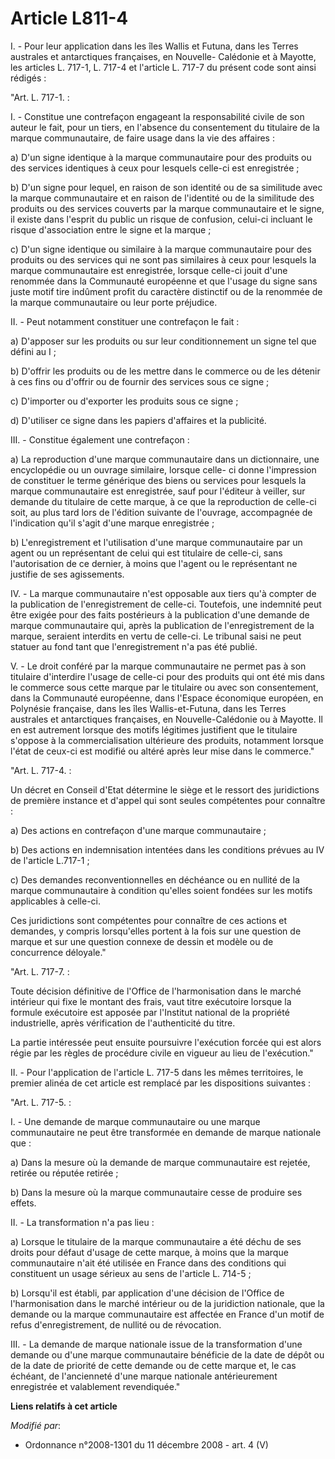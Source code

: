 # Article L811-4

I. - Pour leur application dans les îles Wallis et Futuna, dans les Terres australes et antarctiques françaises, en Nouvelle-
Calédonie et à Mayotte, les articles L. 717-1, L. 717-4 et l'article L. 717-7 du présent code sont ainsi rédigés :

"Art. L. 717-1. :

I. - Constitue une contrefaçon engageant la responsabilité civile de son auteur le fait, pour un tiers, en l'absence du
consentement du titulaire de la marque communautaire, de faire usage dans la vie des affaires :

a) D'un signe identique à la marque communautaire pour des produits ou des services identiques à ceux pour lesquels celle-ci
est enregistrée ;

b) D'un signe pour lequel, en raison de son identité ou de sa similitude avec la marque communautaire et en raison de
l'identité ou de la similitude des produits ou des services couverts par la marque communautaire et le signe, il existe dans
l'esprit du public un risque de confusion, celui-ci incluant le risque d'association entre le signe et la marque ;

c) D'un signe identique ou similaire à la marque communautaire pour des produits ou des services qui ne sont pas similaires à
ceux pour lesquels la marque communautaire est enregistrée, lorsque celle-ci jouit d'une renommée dans la Communauté
européenne et que l'usage du signe sans juste motif tire indûment profit du caractère distinctif ou de la renommée de la
marque communautaire ou leur porte préjudice.

II. - Peut notamment constituer une contrefaçon le fait :

a) D'apposer sur les produits ou sur leur conditionnement un signe tel que défini au I ;

b) D'offrir les produits ou de les mettre dans le commerce ou de les détenir à ces fins ou d'offrir ou de fournir des
services sous ce signe ;

c) D'importer ou d'exporter les produits sous ce signe ;

d) D'utiliser ce signe dans les papiers d'affaires et la publicité.

III. - Constitue également une contrefaçon :

a) La reproduction d'une marque communautaire dans un dictionnaire, une encyclopédie ou un ouvrage similaire, lorsque celle-
ci donne l'impression de constituer le terme générique des biens ou services pour lesquels la marque communautaire est
enregistrée, sauf pour l'éditeur à veiller, sur demande du titulaire de cette marque, à ce que la reproduction de celle-ci
soit, au plus tard lors de l'édition suivante de l'ouvrage, accompagnée de l'indication qu'il s'agit d'une marque
enregistrée ;

b) L'enregistrement et l'utilisation d'une marque communautaire par un agent ou un représentant de celui qui est titulaire de
celle-ci, sans l'autorisation de ce dernier, à moins que l'agent ou le représentant ne justifie de ses agissements.

IV. - La marque communautaire n'est opposable aux tiers qu'à compter de la publication de l'enregistrement de celle-ci.
Toutefois, une indemnité peut être exigée pour des faits postérieurs à la publication d'une demande de marque communautaire
qui, après la publication de l'enregistrement de la marque, seraient interdits en vertu de celle-ci. Le tribunal saisi ne
peut statuer au fond tant que l'enregistrement n'a pas été publié.

V. - Le droit conféré par la marque communautaire ne permet pas à son titulaire d'interdire l'usage de celle-ci pour des
produits qui ont été mis dans le commerce sous cette marque par le titulaire ou avec son consentement, dans la Communauté
européenne, dans l'Espace économique européen, en Polynésie française, dans les îles Wallis-et-Futuna, dans les Terres
australes et antarctiques françaises, en Nouvelle-Calédonie ou à Mayotte. Il en est autrement lorsque des motifs légitimes
justifient que le titulaire s'oppose à la commercialisation ultérieure des produits, notamment lorsque l'état de ceux-ci est
modifié ou altéré après leur mise dans le commerce."

"Art. L. 717-4. :

Un décret en Conseil d'Etat détermine le siège et le ressort des juridictions de première instance et d'appel qui sont seules
compétentes pour connaître :

a) Des actions en contrefaçon d'une marque communautaire ;

b) Des actions en indemnisation intentées dans les conditions prévues au IV de l'article L.717-1 ;

c) Des demandes reconventionnelles en déchéance ou en nullité de la marque communautaire à condition qu'elles soient fondées
sur les motifs applicables à celle-ci.

Ces juridictions sont compétentes pour connaître de ces actions et demandes, y compris lorsqu'elles portent à la fois sur une
question de marque et sur une question connexe de dessin et modèle ou de concurrence déloyale."

"Art. L. 717-7. :

Toute décision définitive de l'Office de l'harmonisation dans le marché intérieur qui fixe le montant des frais, vaut titre
exécutoire lorsque la formule exécutoire est apposée par l'Institut national de la propriété industrielle, après vérification
de l'authenticité du titre.

La partie intéressée peut ensuite poursuivre l'exécution forcée qui est alors régie par les règles de procédure civile en
vigueur au lieu de l'exécution."

II. - Pour l'application de l'article L. 717-5 dans les mêmes territoires, le premier alinéa de cet article est remplacé par
les dispositions suivantes :

"Art. L. 717-5. :

I. - Une demande de marque communautaire ou une marque communautaire ne peut être transformée en demande de marque nationale
que :

a) Dans la mesure où la demande de marque communautaire est rejetée, retirée ou réputée retirée ;

b) Dans la mesure où la marque communautaire cesse de produire ses effets.

II. - La transformation n'a pas lieu :

a) Lorsque le titulaire de la marque communautaire a été déchu de ses droits pour défaut d'usage de cette marque, à moins que
la marque communautaire n'ait été utilisée en France dans des conditions qui constituent un usage sérieux au sens de
l'article L. 714-5 ;

b) Lorsqu'il est établi, par application d'une décision de l'Office de l'harmonisation dans le marché intérieur ou de la
juridiction nationale, que la demande ou la marque communautaire est affectée en France d'un motif de refus d'enregistrement,
de nullité ou de révocation.

III. - La demande de marque nationale issue de la transformation d'une demande ou d'une marque communautaire bénéficie de la
date de dépôt ou de la date de priorité de cette demande ou de cette marque et, le cas échéant, de l'ancienneté d'une marque
nationale antérieurement enregistrée et valablement revendiquée."

**Liens relatifs à cet article**

_Modifié par_:

  - Ordonnance n°2008-1301 du 11 décembre 2008 - art. 4 (V)
